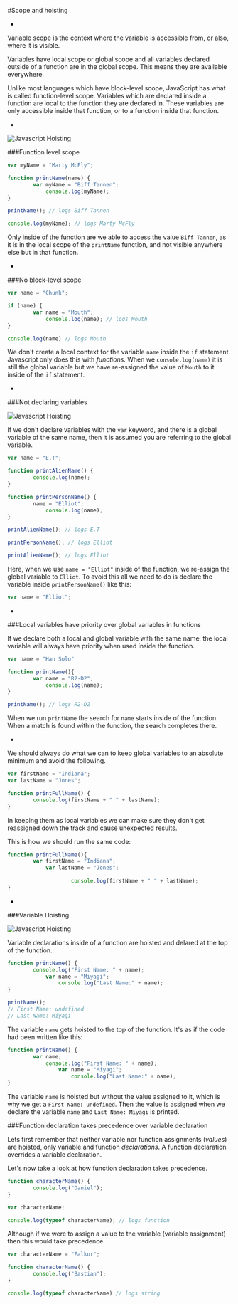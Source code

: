 #Scope and hoisting

-

Variable scope is the context where the variable is accessible from, or also, where it is visible.  

Variables have local scope or global scope and all variables declared outside of a function are in the global scope. This means they are available everywhere.

Unlike most languages which have block-level scope, JavaScript has what is called function-level scope. Variables which are declared inside a function are local to the function they are declared in. These variables are only accessible inside that function, or to a function inside that function. 

-

![Javascript Hoisting](http://captivatedev.com/wp-content/uploads/2011/04/VariableScope_thumb1.jpg)

###Function level scope

```javascript
var myName = "Marty McFly";

function printName(name) {
        var myName = "Biff Tannen";
            console.log(myName);
}

printName(); // logs Biff Tannen

console.log(myName); // logs Marty McFly
```

Only inside of the function are we able to access the value `Biff Tannen`, as it is in the local scope of the `printName` function, and not visible anywhere else but in that function. 

-

###No block-level scope

```javascript
var name = "Chunk";

if (name) {
        var name = "Mouth";
            console.log(name); // logs Mouth
}

console.log(name) // logs Mouth
```

We don't create a local context for the variable `name` inside the `if` statement. Javascript only does this with _functions_. When we `console.log(name)` it is still the global variable but we have re-assigned the value of `Mouth` to it inside of the `if` statement. 

-

###Not declaring variables

![Javascript Hoisting](https://encrypted-tbn3.gstatic.com/images?q=tbn:ANd9GcS4RTdLDeAdSU3zqbT8LoCm2dYPCqIZzxmlKCSePWursKYl-sh-)

If we don't declare variables with the `var` keyword, and there is a global variable of the same name, then it is assumed you are referring to the global variable. 

```javascript
var name = "E.T";

function printAlienName() {
        console.log(name);  
}

function printPersonName() {
        name = "Elliot";
            console.log(name);
}

printAlienName(); // logs E.T

printPersonName(); // logs Elliot

printAlienName(); // logs Elliot
```
Here, when we use `name = "Elliot"` inside of the function, we re-assign the global variable to `Elliot`. To avoid this all we need to do is declare the variable inside `printPersonName()` like this:

```javascript
var name = "Elliot";
```

-

###Local variables have priority over global variables in functions

If we declare both a local and global variable with the same name, the local variable will always have priority when used inside the function. 

```javascript
var name = "Han Solo"

function printName(){
        var name = "R2-D2";
            console.log(name);
}

printName(); // logs R2-D2
```

When we run `printName` the search for `name` starts inside of the function. When a match is found within the function, the search completes there.

-

We should always do what we can to keep global variables to an absolute minimum and avoid the following.

```javascript
var firstName = "Indiana";
var lastName = "Jones";

function printFullName() {
        console.log(firstName + " " + lastName);
}
```

In keeping them as local variables we can make sure they don't get reassigned down the track and cause unexpected results.

This is how we should run the same code:

```javascript 
function printFullName(){
        var firstName = "Indiana";
            var lastName = "Jones";
                
                    console.log(firstName + " " + lastName);
}
```
-

###Variable Hoisting

![Javascript Hoisting](http://www.codingtutes.com/wp-content/uploads/2016/03/1456827053_maxresdefault-205x130.jpg)

Variable declarations inside of a function are hoisted and delared at the top of the function.

```javascript
function printName() {
        console.log("First Name: " + name);
            var name = "Miyagi";
                console.log("Last Name:" + name);
}

printName();
// First Name: undefined
// Last Name: Miyagi 
```

The variable `name` gets hoisted to the top of the function. It's as if the code had been written like this:

```javascript
function printName() {
        var name;
            console.log("First Name: " + name);
                var name = "Miyagi";
                    console.log("Last Name:" + name);
}
```

The variable `name` is hoisted but without the value assigned to it, which is why we get a `First Name: undefined`. Then the value is assigned when we declare the variable `name` and `Last Name: Miyagi` is printed.

###Function declaration takes precedence over variable declaration

Lets first remember that neither variable nor function assignments (_values_) are hoisted, only variable and function _declarations_. A function declaration overrides a variable declaration. 

Let's now take a look at how function declaration takes precedence. 

```javascript
function characterName() {
        console.log("Daniel");
}

var characterName;

console.log(typeof characterName); // logs function
```

Although if we were to assign a value to the variable (variable assignment) then this would take precedence.

```javascript
var characterName = "Falkor";

function characterName() {
        console.log("Bastian");
}

console.log(typeof characterName) // logs string
```
